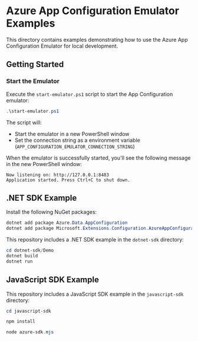 # Azure App Configuration Emulator Examples

This directory contains examples demonstrating how to use the Azure App Configuration Emulator for local development.

## Getting Started

### Start the Emulator

Execute the `start-emulator.ps1` script to start the App Configuration emulator:

```powershell
.\start-emulator.ps1
```

The script will:
- Start the emulator in a new PowerShell window
- Set the connection string as a environment variable (`APP_CONFIGURATION_EMULATOR_CONNECTION_STRING`)

When the emulator is successfully started, you'll see the following message in the new PowerShell window:

```
Now listening on: http://127.0.0.1:8483
Application started. Press Ctrl+C to shut down.
```

## .NET SDK Example

Install the following NuGet packages:

```powershell
dotnet add package Azure.Data.AppConfiguration
dotnet add package Microsoft.Extensions.Configuration.AzureAppConfiguration
```

This repository includes a .NET SDK example in the `dotnet-sdk` directory:

```powershell
cd dotnet-sdk/Demo
dotnet build
dotnet run
```

## JavaScript SDK Example

This repository includes a JavaScript SDK example in the `javascript-sdk` directory:

```powershell
cd javascript-sdk

npm install

node azure-sdk.mjs
```